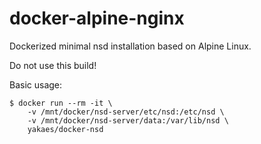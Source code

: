 # docker-alpine-nginx
Dockerized minimal nsd installation based on Alpine Linux.

Do not use this build!

Basic usage:

```
$ docker run --rm -it \
	-v /mnt/docker/nsd-server/etc/nsd:/etc/nsd \
	-v /mnt/docker/nsd-server/data:/var/lib/nsd \
	yakaes/docker-nsd
```

